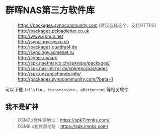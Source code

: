 # 群晖NAS第三方软件库
>https://packages.synocommunity.com (建议选择这个，支持HTTPS)  
http://packages.pcloadletter.co.uk  
http://www.cphub.net  
http://synology.sysco.ch  
http://packages.quadrat4.de  
http://synology.acmenet.ru  
http://cytec.us/spk  
http://spk.naefmarco.ch/spkrepo/packages/  
http://spk.nas-mirror.de/spkrepo/packages  
http://spk.unzureichende.info/  
http://packages.synocommunity.com/?beta=1  

可以下载 `Jellyfin` 、`transmission` 、`qBittorrent` 等相关软件  

## 我不是矿神
>DSM7.x套件源地址：https://spk7.imnks.com/  
DSM6.x套件源地址：https://spk.imnks.com/  